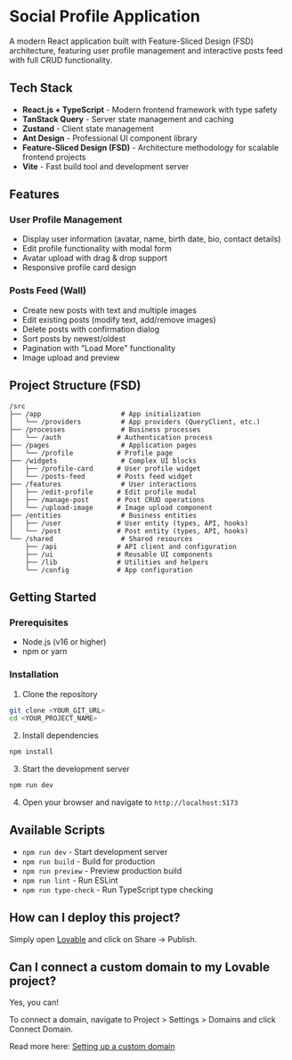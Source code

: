 # Social Profile Application

A modern React application built with Feature-Sliced Design (FSD) architecture, featuring user profile management and interactive posts feed with full CRUD functionality.

## Tech Stack

- **React.js + TypeScript** - Modern frontend framework with type safety
- **TanStack Query** - Server state management and caching
- **Zustand** - Client state management
- **Ant Design** - Professional UI component library
- **Feature-Sliced Design (FSD)** - Architecture methodology for scalable frontend projects
- **Vite** - Fast build tool and development server

## Features

### User Profile Management
- Display user information (avatar, name, birth date, bio, contact details)
- Edit profile functionality with modal form
- Avatar upload with drag & drop support
- Responsive profile card design

### Posts Feed (Wall)
- Create new posts with text and multiple images
- Edit existing posts (modify text, add/remove images)
- Delete posts with confirmation dialog
- Sort posts by newest/oldest
- Pagination with "Load More" functionality
- Image upload and preview

## Project Structure (FSD)

```
/src
├── /app                    # App initialization
│   └── /providers          # App providers (QueryClient, etc.)
├── /processes              # Business processes
│   └── /auth              # Authentication process
├── /pages                  # Application pages
│   └── /profile           # Profile page
├── /widgets                # Complex UI blocks
│   ├── /profile-card      # User profile widget
│   └── /posts-feed        # Posts feed widget
├── /features               # User interactions
│   ├── /edit-profile      # Edit profile modal
│   ├── /manage-post       # Post CRUD operations
│   └── /upload-image      # Image upload component
├── /entities               # Business entities
│   ├── /user              # User entity (types, API, hooks)
│   └── /post              # Post entity (types, API, hooks)
└── /shared                 # Shared resources
    ├── /api               # API client and configuration
    ├── /ui                # Reusable UI components
    ├── /lib               # Utilities and helpers
    └── /config            # App configuration
```

## Getting Started

### Prerequisites
- Node.js (v16 or higher)
- npm or yarn

### Installation

1. Clone the repository
```bash
git clone <YOUR_GIT_URL>
cd <YOUR_PROJECT_NAME>
```

2. Install dependencies
```bash
npm install
```

3. Start the development server
```bash
npm run dev
```

4. Open your browser and navigate to `http://localhost:5173`

## Available Scripts

- `npm run dev` - Start development server
- `npm run build` - Build for production
- `npm run preview` - Preview production build
- `npm run lint` - Run ESLint
- `npm run type-check` - Run TypeScript type checking

## How can I deploy this project?

Simply open [Lovable](https://lovable.dev/projects/91085988-fe7d-4c51-a04f-72b0553fcbfc) and click on Share -> Publish.

## Can I connect a custom domain to my Lovable project?

Yes, you can!

To connect a domain, navigate to Project > Settings > Domains and click Connect Domain.

Read more here: [Setting up a custom domain](https://docs.lovable.dev/features/custom-domain#custom-domain)
